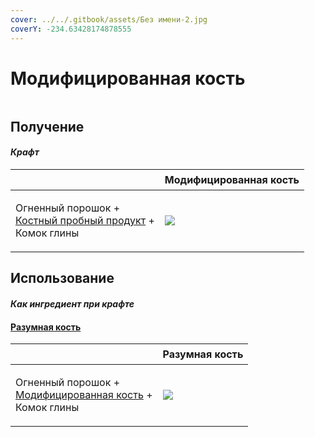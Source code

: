 ```yaml
---
cover: ../../.gitbook/assets/Без имени-2.jpg
coverY: -234.63428174878555
---
```


# Модифицированная кость

<figure><img src="../../.gitbook/assets/bone_modified_128.png" alt=""><figcaption></figcaption></figure>

## Получение

#### _Крафт_

| ㅤ                                                                                                            |  Модифицированная кость                       |
| ------------------------------------------------------------------------------------------------------------ | --------------------------------------------- |
| <p>Огненный порошок +<br><a href="bone_trial_production.md">Костный пробный продукт</a> +<br>Комок глины</p> | ![](../../.gitbook/assets/bone\_modified.png) |

## Использование

#### _Как ингредиент при крафте_

#### [Разумная кость](bone_smart.md)

| ㅤ                                                                                                   |  Разумная кость                            |
| --------------------------------------------------------------------------------------------------- | ------------------------------------------ |
| <p>Огненный порошок +<br><a href="bone_modified.md">Модифицированная кость</a> +<br>Комок глины</p> | ![](../../.gitbook/assets/bone\_smart.png) |

